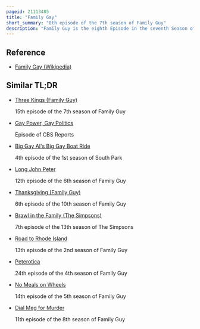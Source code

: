 ```yaml
---
pageid: 21113485
title: "Family Gay"
short_summary: "8th episode of the 7th season of Family Guy"
description: "Family Guy is the eighth Episode in the seventh Season of the american animated Television Series Family Guy. It first aired on the Fox Network in the united States on March 8 2009. Peter becomes temporarily gay after participating in a medical Drug Test in the Episode."
---
```


## Reference

- [Family Gay (Wikipedia)](https://en.wikipedia.org/?curid=21113485)

## Similar TL;DR

- [Three Kings (Family Guy)](/tldr/en/three-kings-family-guy)

  15th episode of the 7th season of Family Guy

- [Gay Power, Gay Politics](/tldr/en/gay-power-gay-politics)

  Episode of CBS Reports

- [Big Gay Al's Big Gay Boat Ride](/tldr/en/big-gay-als-big-gay-boat-ride)

  4th episode of the 1st season of South Park

- [Long John Peter](/tldr/en/long-john-peter)

  12th episode of the 6th season of Family Guy

- [Thanksgiving (Family Guy)](/tldr/en/thanksgiving-family-guy)

  6th episode of the 10th season of Family Guy

- [Brawl in the Family (The Simpsons)](/tldr/en/brawl-in-the-family-the-simpsons)

  7th episode of the 13th season of The Simpsons

- [Road to Rhode Island](/tldr/en/road-to-rhode-island)

  13th episode of the 2nd season of Family Guy

- [Peterotica](/tldr/en/peterotica)

  24th episode of the 4th season of Family Guy

- [No Meals on Wheels](/tldr/en/no-meals-on-wheels)

  14th episode of the 5th season of Family Guy

- [Dial Meg for Murder](/tldr/en/dial-meg-for-murder)

  11th episode of the 8th season of Family Guy
